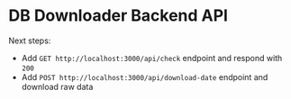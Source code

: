 # DB Downloader Backend API

Next steps:
* Add `GET http://localhost:3000/api/check` endpoint and respond with `200`
* Add `POST http://localhost:3000/api/download-date` endpoint and download raw data